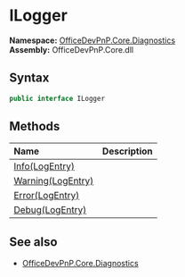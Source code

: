 # ILogger
  

**Namespace:** [OfficeDevPnP.Core.Diagnostics](OfficeDevPnP.Core.Diagnostics.md)  
**Assembly:** OfficeDevPnP.Core.dll  
## Syntax
```C#
public interface ILogger
```
## Methods
|**Name**|**Description**|
|:-----|:-----|
| [Info(LogEntry)](OfficeDevPnP.Core.Diagnostics.ILogger.InfoLogEntry.md) | 
| [Warning(LogEntry)](OfficeDevPnP.Core.Diagnostics.ILogger.WarningLogEntry.md) | 
| [Error(LogEntry)](OfficeDevPnP.Core.Diagnostics.ILogger.ErrorLogEntry.md) | 
| [Debug(LogEntry)](OfficeDevPnP.Core.Diagnostics.ILogger.DebugLogEntry.md) | 
## See also
- [OfficeDevPnP.Core.Diagnostics](OfficeDevPnP.Core.Diagnostics.md)
